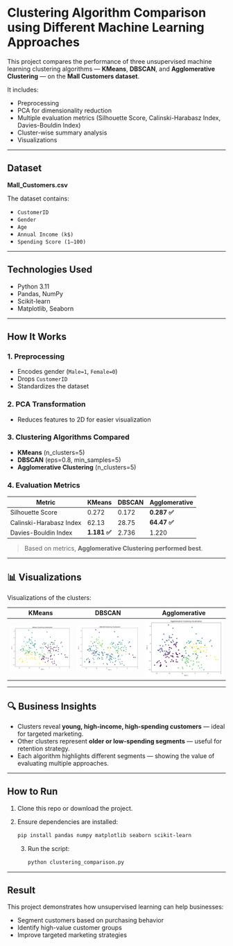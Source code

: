 # Clustering Algorithm Comparison using Different Machine Learning Approaches

This project compares the performance of three unsupervised machine learning clustering algorithms — **KMeans**, **DBSCAN**, and **Agglomerative Clustering** — on the **Mall Customers dataset**.

It includes:
- Preprocessing
- PCA for dimensionality reduction
- Multiple evaluation metrics (Silhouette Score, Calinski-Harabasz Index, Davies-Bouldin Index)
- Cluster-wise summary analysis
- Visualizations

---
## Dataset
**Mall_Customers.csv**

The dataset contains:
- `CustomerID`
- `Gender`
- `Age`
- `Annual Income (k$)`
- `Spending Score (1–100)`

---
## Technologies Used
- Python 3.11
- Pandas, NumPy
- Scikit-learn
- Matplotlib, Seaborn

---
## How It Works

### 1. **Preprocessing**
- Encodes gender (`Male=1`, `Female=0`)
- Drops `CustomerID`
- Standardizes the dataset

### 2. **PCA Transformation**
- Reduces features to 2D for easier visualization

### 3. **Clustering Algorithms Compared**
- **KMeans** (n_clusters=5)
- **DBSCAN** (eps=0.8, min_samples=5)
- **Agglomerative Clustering** (n_clusters=5)

### 4. **Evaluation Metrics**
| Metric                   | KMeans | DBSCAN | Agglomerative |
|--------------------------|--------|--------|---------------|
| Silhouette Score         | 0.272  | 0.172  | **0.287 ✅**   |
| Calinski-Harabasz Index  | 62.13  | 28.75  | **64.47 ✅**   |
| Davies-Bouldin Index     | **1.181 ✅** | 2.736  | 1.220    |

> Based on metrics, **Agglomerative Clustering performed best**.

---

## 📊 Visualizations

Visualizations of the clusters:

| KMeans | DBSCAN | Agglomerative |
|--------|--------|---------------|
| ![KMeans](clustering/outputs/kmeans_clusters.png) | ![DBSCAN](clustering/outputs/dbscan_clusters.png) | ![Agglomerative](clustering/outputs/agglomerative_clusters.png) |



---

## 🔍 Business Insights

- Clusters reveal **young, high-income, high-spending customers** — ideal for targeted marketing.
- Other clusters represent **older or low-spending segments** — useful for retention strategy.
- Each algorithm highlights different segments — showing the value of evaluating multiple approaches.

---

## How to Run

1. Clone this repo or download the project.  
2. Ensure dependencies are installed:

   ```bash
   pip install pandas numpy matplotlib seaborn scikit-learn
   ```

   3. Run the script:

      ```bash
      python clustering_comparison.py
      ```
---
##  Result

This project demonstrates how unsupervised learning can help businesses:

- Segment customers based on purchasing behavior  
- Identify high-value customer groups  
- Improve targeted marketing strategies  
